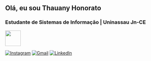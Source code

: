 ## Olá, eu sou Thauany Honorato 

### Estudante de Sistemas de Informação | Uninassau Jn-CE

<p>
  <img src="https://skillicons.dev/icons?i=html,css,js" width="50" height="50" />
</p>


[![Instagram](https://img.shields.io/badge/Instagram-%23E4405F.svg?style=for-the-badge&logo=Instagram&logoColor=white)](https://www.instagram.com/SEU_INSTAGRAM)
[![Gmail](https://img.shields.io/badge/Gmail-D14836?style=for-the-badge&logo=gmail&logoColor=white)](mailto:SEU_EMAIL@gmail.com)
[![LinkedIn](https://img.shields.io/badge/LinkedIn-0077B5?style=for-the-badge&logo=linkedin&logoColor=white)](https://www.linkedin.com/in/SEU_LINKEDIN)
